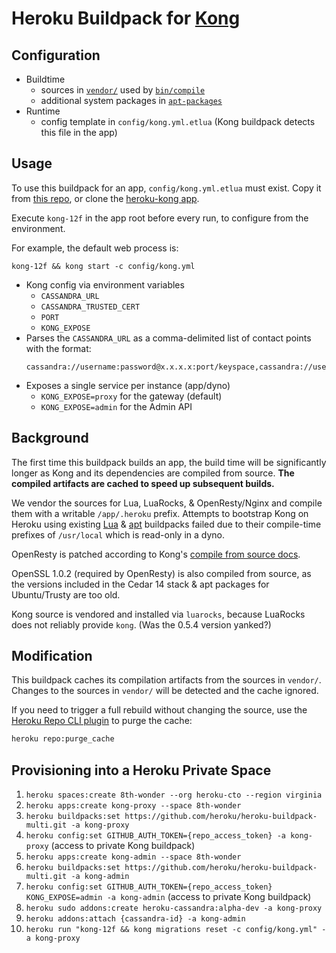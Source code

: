 Heroku Buildpack for [Kong](https://getkong.org)
=========================

Configuration
-------------

* Buildtime
  * sources in [`vendor/`](vendor) used by [`bin/compile`](bin/compile)
  * additional system packages in [`apt-packages`](apt-packages)
* Runtime
  * config template in `config/kong.yml.etlua` (Kong buildpack detects this file in the app)


Usage
-----
To use this buildpack for an app, `config/kong.yml.etlua` must exist. Copy it from [this repo](config/kong.yml.etlua), or clone the [heroku-kong app](https://github.com/heroku/heroku-kong).

Execute `kong-12f` in the app root before every run, to configure from the environment.

For example, the default web process is:
```
kong-12f && kong start -c config/kong.yml
```

* Kong config via environment variables
  * `CASSANDRA_URL`
  * `CASSANDRA_TRUSTED_CERT`
  * `PORT`
  * `KONG_EXPOSE`
* Parses the `CASSANDRA_URL` as a comma-delimited list of contact points with the format:
  ```
  cassandra://username:password@x.x.x.x:port/keyspace,cassandra://username:password@y.y.y.y:port/keyspace
  ```
* Exposes a single service per instance (app/dyno)
  * `KONG_EXPOSE=proxy` for the gateway (default)
  * `KONG_EXPOSE=admin` for the Admin API


Background
----------
The first time this buildpack builds an app, the build time will be significantly longer as Kong and its dependencies are compiled from source. **The compiled artifacts are cached to speed up subsequent builds.**

We vendor the sources for Lua, LuaRocks, & OpenResty/Nginx and compile them with a writable `/app/.heroku` prefix. Attempts to bootstrap Kong on Heroku using existing [Lua](https://github.com/leafo/heroku-buildpack-lua) & [apt](https://github.com/heroku/heroku-buildpack-apt) buildpacks failed due to their compile-time prefixes of `/usr/local` which is read-only in a dyno.

OpenResty is patched according to Kong's [compile from source docs](https://getkong.org/install/source/).

OpenSSL 1.0.2 (required by OpenResty) is also compiled from source, as the versions included in the Cedar 14 stack & apt packages for Ubuntu/Trusty are too old.

Kong source is vendored and installed via `luarocks`, because LuaRocks does not reliably provide `kong`. (Was the 0.5.4 version yanked?)


Modification
------------
This buildpack caches its compilation artifacts from the sources in `vendor/`. Changes to the sources in `vendor/` will be detected and the cache ignored.

If you need to trigger a full rebuild without changing the source, use the [Heroku Repo CLI plugin](https://github.com/heroku/heroku-repo) to purge the cache:

```bash
heroku repo:purge_cache
```


Provisioning into a Heroku Private Space
----------------------------------------

1. `heroku spaces:create 8th-wonder --org heroku-cto --region virginia`
1. `heroku apps:create kong-proxy --space 8th-wonder`
1. `heroku buildpacks:set https://github.com/heroku/heroku-buildpack-multi.git -a kong-proxy`
1. `heroku config:set GITHUB_AUTH_TOKEN={repo_access_token} -a kong-proxy` (access to private Kong buildpack)
1. `heroku apps:create kong-admin --space 8th-wonder`
1. `heroku buildpacks:set https://github.com/heroku/heroku-buildpack-multi.git -a kong-admin`
1. `heroku config:set GITHUB_AUTH_TOKEN={repo_access_token} KONG_EXPOSE=admin -a kong-admin` (access to private Kong buildpack)
1. `heroku sudo addons:create heroku-cassandra:alpha-dev -a kong-proxy`
1. `heroku addons:attach {cassandra-id} -a kong-admin`
1. `heroku run "kong-12f && kong migrations reset -c config/kong.yml" -a kong-proxy`
